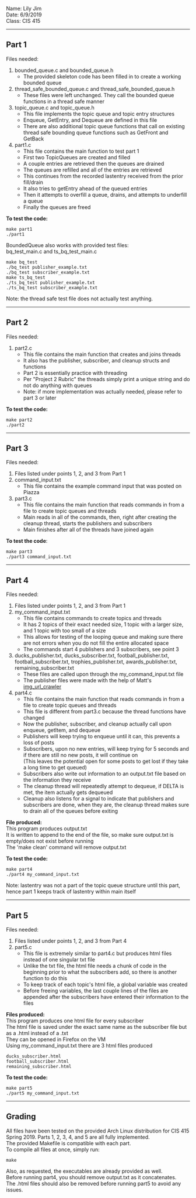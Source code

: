 Name: Lily Jim  
Date: 6/9/2019  
Class: CIS 415  

---

## Part 1

Files needed:

1. bounded\_queue.c and bounded\_queue.h  
   + The provided skeleton code has been filled in to create a working bounded queue  
2. thread\_safe\_bounded\_queue.c and thread\_safe\_bounded\_queue.h  
   + These files were left unchanged. They call the bounded queue functions in a thread safe manner  
3. topic\_queue.c and topic\_queue.h  
   + This file implements the topic queue and topic entry structures  
   + Enqueue, GetEntry, and Dequeue are defined in this file  
   + There are also additional topic queue functions that call on existing thread safe bounding queue functions such as GetFront and GetBack  
4. part1.c  
   + This file contains the main function to test part 1  
   + First two TopicQueues are created and filled  
   + A couple entries are retrieved then the queues are drained  
   + The queues are refilled and all of the entries are retrieved  
   + This continues from the recorded lastentry received from the prior fill/drain  
   + It also tries to getEntry ahead of the queued entries  
   + Then it attempts to overfill a queue, drains, and attempts to underfill a queue  
   + Finally the queues are freed  

**To test the code:**  
```
make part1
./part1
```

BoundedQueue also works with provided test files:  
bq\_test\_main.c and ts\_bq\_test\_main.c
```
make bq_test
./bq_test publisher_example.txt
./bq_test subscriber_example.txt
make ts_bq_test
./ts_bq_test publisher_example.txt
./ts_bq_test subscriber_example.txt
```
Note: the thread safe test file does not actually test anything.

---

## Part 2

Files needed:

1. part2.c  
   + This file contains the main function that creates and joins threads  
   + It also has the publisher, subscriber, and cleanup structs and functions  
   + Part 2 is essentially practice with threading  
   + Per "Project 2 Rubric" the threads simply print a unique string and do not do anything with queues  
   + Note: if more implementation was actually needed, please refer to part 3 or later

**To test the code:**
```
make part2
./part2
```

---

## Part 3

Files needed:

1. Files listed under points 1, 2, and 3 from Part 1  
2. command\_input.txt  
   + This file contains the example command input that was posted on Piazza  
3. part3.c  
   + This file contains the main function that reads commands in from a file to create topic queues and threads  
   + Main reads in all of the commands, then, right after creating the cleanup thread, starts the publishers and subscribers  
   + Main finishes after all of the threads have joined again

**To test the code**:
```
make part3
./part3 command_input.txt
```

---

## Part 4

Files needed:

1. Files listed under points 1, 2, and 3 from Part 1  
2. my\_command\_input.txt  
   + This file contains commands to create topics and threads  
   + It has 2 topics of their exact needed size, 1 topic with a larger size, and 1 topic with too small of a size  
   + This allows for testing of the looping queue and making sure there are not errors when you do not fill the entire allocated space  
   + The commands start 4 publishers and 3 subscribers, see point 3
3. ducks\_publisher.txt, ducks\_subscriber.txt, football\_publisher.txt, football\_subscriber.txt, trophies\_publisher.txt, awards\_publisher.txt, remaining\_subscriber.txt  
   + These files are called upon through the my\_command\_input.txt file  
   + The publisher files were made with the help of Matt's [img\_url\_crawler](https://github.com/mattall/img_url_crawler)  
4. part4.c  
   + This file contains the main function that reads commands in from a file to create topic queues and threads  
   + This file is different from part3.c because the thread functions have changed  
   + Now the publisher, subscriber, and cleanup actually call upon enqueue, getItem, and dequeue  
   + Publishers will keep trying to enqueue until it can, this prevents a loss of posts  
   + Subscribers, upon no new entries, will keep trying for 5 seconds and if there are still no new posts, it will continue on  
   (This leaves the potential open for some posts to get lost if they take a long time to get queued)  
   + Subscribers also write out information to an output.txt file based on the information they receive  
   + The cleanup thread will repeatedly attempt to dequeue, if DELTA is met, the item actually gets dequeued  
   + Cleanup also listens for a signal to indicate that publishers and subscribers are done, when they are, the cleanup thread makes sure to drain all of the queues before exiting

**File produced:**  
This program produces output.txt  
It is written to append to the end of the file, so make sure output.txt is empty/does not exist before running  
The 'make clean' command will remove output.txt

**To test the code:**
```
make part4
./part4 my_command_input.txt
```

Note: lastentry was not a part of the topic queue structure until this part, hence part 1 keeps track of lastentry within main itself

---

## Part 5

Files needed:

1. Files listed under points 1, 2, and 3 from Part 4  
2. part5.c  
   + This file is extremely similar to part4.c but produces html files instead of one singular txt file  
   + Unlike the txt file, the html file needs a chunk of code in the beginning prior to what the subscribers add, so there is another function to do this  
   + To keep track of each topic's html file, a global variable was created  
   + Before freeing variables, the last couple lines of the files are appended after the subscribers have entered their information to the files

**Files produced:**  
This program produces one html file for every subscriber  
The html file is saved under the exact same name as the subscriber file but as a .html instead of a .txt  
They can be opened in Firefox on the VM  
Using my\_command\_input.txt there are 3 html files produced  
```
ducks_subscriber.html
football_subscriber.html
remaining_subscriber.html
```

**To test the code:**  
```
make part5
./part5 my_command_input.txt
```

---

## Grading

All files have been tested on the provided Arch Linux distribution for CIS 415 Spring 2019.
Parts 1, 2, 3, 4, and 5 are all fully implemented.  
The provided Makefile is compatible with each part.  
To compile all files at once, simply run:
```
make
```
Also, as requested, the executables are already provided as well.  
Before running part4, you should remove output.txt as it concatenates.  
The .html files should also be removed before running part5 to avoid any issues.  

